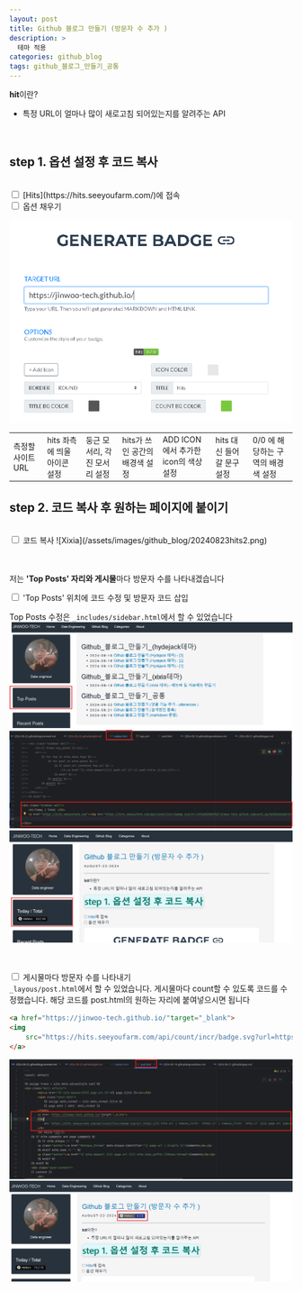 ```yaml
---
layout: post
title: Github 블로그 만들기 (방문자 수 추가 )
description: >
  테마 적용
categories: github_blog
tags: github_블로그_만들기_공통
---
```

**hit**이란?
* 특정 URL이 얼마나 많이 새로고침 되어있는지를 알려주는 API

<br>

<h2>
    <span class = "jjw_h2_style">step 1. 옵션 설정 후 코드 복사 </span>
</h2>
<br>
<input type="checkbox">  [Hits](https://hits.seeyoufarm.com/)에 접속
<br>
<input type="checkbox">  옵션 채우기

![Xixia](/assets/images/github_blog/20240823hits1.png)

<table id="rwd-table">
  <tbody>
    <tr>
        <td data-label="TARGET URL"> 측정할 사이트 URL</td>
        <td data-label="ADD ICON"> hits 좌측에 띄울 아이콘 설정


</td>
        <td data-label="BORDER"> 둥근 모서리, 각진 모서리 설정 </td>
        <td data-label="TITLE BG COLOR"> hits가 쓰인 공간의 배경색 설정</td>
        <td data-label="ICON COLOR">ADD ICON에서 추가한 icon의 색상 설정</td>
        <td data-label="TITLE"> hits 대신 들어갈 문구 설정</td>
        <td data-label="COUNT BG COLOR"> 0/0 에 해당하는 구역의 배경색 설정 </td>
    </tr>
  </tbody>
</table>

<h2>
    <span class = "jjw_h2_style">step 2. 코드 복사 후 원하는 페이지에 붙이기 </span>
</h2>
<br>
<input type="checkbox">  코드 복사
![Xixia](/assets/images/github_blog/20240823hits2.png)

<br><br>
저는 **'Top Posts' 자리와 게시물**마다 방문자 수를 나타내겠습니다

<input type="checkbox">  'Top Posts' 위치에 코드 수정 및 방문자 코드 삽입 <br>

Top Posts 수정은 `_includes/sidebar.html`에서 할 수 있었습니다
![Xixia](/assets/images/github_blog/20240823hits3.png)
![Xixia](/assets/images/github_blog/20240823hits4.png)
![Xixia](/assets/images/github_blog/20240823hits5.png)

<br><br>
<input type="checkbox">  게시물마다 방문자 수를 나타내기<br>
`_layous/post.html`에서 할 수 있었습니다. 게시물마다 count할 수 있도록 코드를 수정했습니다. 해당 코드를 post.html의 원하는 자리에 붙여넣으시면 됩니다

~~~html
<a href="https://jinwoo-tech.github.io/"target="_blank">
<img
    src="https://hits.seeyoufarm.com/api/count/incr/badge.svg?url=https://{{ site.url | remove_first: 'https://' | remove_first: 'http://' }}{{ page.url }}&count_bg=%23293786&title_bg=%23555555&icon=micro-dot-blog.svg&icon_color=%23E7E7E7&title=Visitors&edge_flat=false"/>
</a>
~~~

![Xixia](/assets/images/github_blog/20240823hits6.png)
![Xixia](/assets/images/github_blog/20240823hits7.png)


